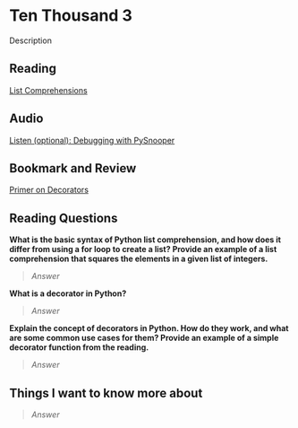 # Ten Thousand 3

Description

## Reading

[List Comprehensions]()

## Audio

[Listen (optional): Debugging with PySnooper]()

## Bookmark and Review

[Primer on Decorators]()

## Reading Questions

**What is the basic syntax of Python list comprehension, and how does it differ from using a for loop to create a list? Provide an example of a list comprehension that squares the elements in a given list of integers.**

>*Answer*

**What is a decorator in Python?**

>*Answer*

**Explain the concept of decorators in Python. How do they work, and what are some common use cases for them? Provide an example of a simple decorator function from the reading.**

>*Answer*

## Things I want to know more about

>*Answer*
